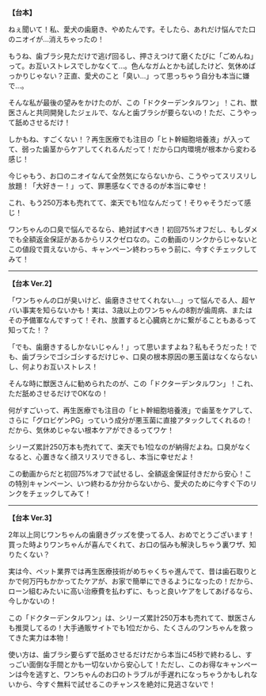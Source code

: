 **【台本】**

ねぇ聞いて！私、愛犬の歯磨き、やめたんです。そしたら、あれだけ悩んでた口のニオイが…消えちゃったの！

もうね、歯ブラシ見ただけで逃げ回るし、押さえつけて磨くたびに「ごめんね」って。お互いストレスでしかなくて…。色んなガムとかも試したけど、気休めばっかりじゃない？正直、愛犬のこと「臭い…」って思っちゃう自分も本当に嫌で…。

そんな私が最後の望みをかけたのが、この「ドクターデンタルワン」！これ、獣医さんと共同開発したジェルで、なんと歯ブラシが要らないの！ただ、こうやって舐めさせるだけ！

しかもね、すごくない！？再生医療でも注目の「ヒト幹細胞培養液」が入ってて、弱った歯茎からケアしてくれるんだって！だから口内環境が根本から変わる感じ！

今じゃもう、お口のニオイなんて全然気にならないから、こうやってスリスリし放題！「大好きー！」って、罪悪感なくできるのが本当に幸せ！

これ、もう250万本も売れてて、楽天でも1位なんだって！そりゃそうだって感じ！

ワンちゃんの口臭で悩んでるなら、絶対試すべき！初回75%オフだし、もしダメでも全額返金保証があるからリスクゼロなの。この動画のリンクからじゃないとこの値段で買えないから、キャンペーン終わっちゃう前に、今すぐチェックしてみて！

---
**【台本 Ver.2】**

「ワンちゃんの口が臭いけど、歯磨きさせてくれない…」って悩んでる人、超ヤバい事実を知らないかも！実は、3歳以上のワンちゃんの8割が歯周病、またはその予備軍なんですって！それ、放置すると心臓病とかに繋がることもあるって知ってた！？

「でも、歯磨きするしかないじゃん！」って思いますよね？私もそうだった！でも、歯ブラシでゴシゴシするだけじゃ、口臭の根本原因の悪玉菌はなくならないし、何よりお互いストレス！

そんな時に獣医さんに勧められたのが、この「ドクターデンタルワン」！これ、ただ舐めさせるだけでOKなの！

何がすごいって、再生医療でも注目の「ヒト幹細胞培養液」で歯茎をケアして、さらに「グロビゲンPG」っていう成分が悪玉菌に直接アタックしてくれるの！だから、気休めじゃない根本ケアができるってワケ！

シリーズ累計250万本も売れてて、楽天でも1位なのが納得だよね。口臭がなくなると、心置きなく顔スリスリできるし、本当に幸せだよ！

この動画からだと初回75%オフで試せるし、全額返金保証付きだから安心！この特別キャンペーン、いつ終わるか分からないから、愛犬のために今すぐ下のリンクをチェックしてみて！

---
**【台本 Ver.3】**

2年以上同じワンちゃんの歯磨きグッズを使ってる人、おめでとうございます！買った時よりワンちゃんが喜んでくれて、お口の悩みも解決しちゃう裏ワザ、知りたくない？

実は今、ペット業界では再生医療技術がめちゃくちゃ進んでて、昔は歯石取りとかで何万円もかかってたケアが、お家で簡単にできるようになったの！だから、ローン組むみたいに高い治療費を払わずに、もっと良いケアをしてあげるなら、今しかないの！

この「ドクターデンタルワン」は、シリーズ累計250万本も売れてて、獣医さんも推奨してるの！大手通販サイトでも1位だから、たくさんのワンちゃんを救ってきた実力は本物！

使い方は、歯ブラシ要らずで舐めさせるだけだから本当に45秒で終わるし、すっごい面倒な手間とかも一切ないから安心して！ただし、このお得なキャンペーンは今を逃すと、ワンちゃんのお口のトラブルが手遅れになっちゃうかもしれないから、今すぐ無料で試せるこのチャンスを絶対に見逃さないで！
